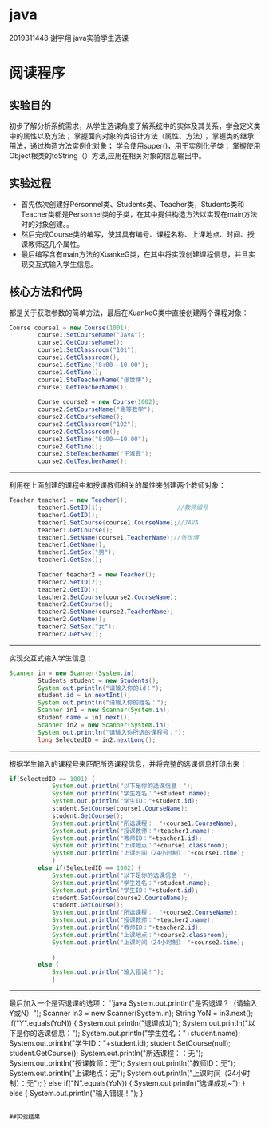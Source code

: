 # java
2019311448 谢宇翔
java实验学生选课

# 阅读程序

## 实验目的
初步了解分析系统需求，从学生选课角度了解系统中的实体及其关系，学会定义类中的属性以及方法；
掌握面向对象的类设计方法（属性、方法）；
掌握类的继承用法，通过构造方法实例化对象；
学会使用super()，用于实例化子类；
掌握使用Object根类的toString（）方法,应用在相关对象的信息输出中。

## 实验过程
* 首先依次创建好Personnel类、Students类、Teacher类，Students类和Teacher类都是Personnel类的子类，在其中提供构造方法以实现在main方法时的对象创建。。
* 然后完成Course类的编写，使其具有编号、课程名称、上课地点、时间、授课教师这几个属性。
* 最后编写含有main方法的XuankeG类，在其中将实现创建课程信息，并且实现交互式输入学生信息。

## 核心方法和代码
都是关于获取参数的简单方法，最后在XuankeG类中直接创建两个课程对象：
```java
Course course1 = new Course(1001);
		course1.SetCourseName("JAVA");
		course1.GetCourseName();
		course1.SetClassroom("101");
		course1.GetClassroom();
		course1.SetTime("8:00——10.00");
		course1.GetTime();
		course1.SteTeacherName("张世博");
		course1.GetTeacherName();
		
		Course course2 = new Course(1002);
		course2.SetCourseName("高等数学");
		course2.GetCourseName();
		course2.SetClassroom("102");
		course2.GetClassroom();
		course2.SetTime("8:00——10.00");
		course2.GetTime();
		course2.SteTeacherName("王淑霞");
		course2.GetTeacherName();
```
***
利用在上面创建的课程中和授课教师相关的属性来创建两个教师对象：
```java
Teacher teacher1 = new Teacher();
		teacher1.SetID(1);                     //教师编号
		teacher1.GetID();
		teacher1.SetCourse(course1.CourseName);//JAVA
		teacher1.GetCourse();
		teacher1.SetName(course1.TeacherName);//张世博
		teacher1.GetName();
		teacher1.SetSex("男");
		teacher1.GetSex();
		
		Teacher teacher2 = new Teacher();
		teacher2.SetID(2);
		teacher2.GetID();
		teacher2.SetCourse(course2.CourseName);
		teacher2.GetCourse();
		teacher2.SetName(course2.TeacherName);
		teacher2.GetName();
		teacher2.SetSex("女");
		teacher2.GetSex();
```
***
实现交互式输入学生信息：
```java
Scanner in = new Scanner(System.in);
		Students student = new Students();
		System.out.println("请输入你的id：");
		student.id = in.nextInt();
		System.out.println("请输入你的姓名：");
		Scanner in1 = new Scanner(System.in);
		student.name = in1.next();
		Scanner in2 = new Scanner(System.in);
		System.out.println("请输入你所选的课程号：");
		long SelectedID = in2.nextLong();
```
***
根据学生输入的课程号来匹配所选课程信息，并将完整的选课信息打印出来：
```java
if(SelectedID == 1001) {
			System.out.println("以下是你的选课信息：");
			System.out.println("学生姓名："+student.name);
			System.out.println("学生ID："+student.id);
			student.SetCourse(course1.CourseName);
			student.GetCourse();
			System.out.println("所选课程：："+course1.CourseName);
			System.out.println("授课教师："+teacher1.name);
			System.out.println("教师ID："+teacher1.id);
			System.out.println("上课地点："+course1.classroom);
			System.out.println("上课时间（24小时制）："+course1.time);
			}
		else if(SelectedID == 1002) {
			System.out.println("以下是你的选课信息：");
			System.out.println("学生姓名："+student.name);
			System.out.println("学生ID："+student.id);
			student.SetCourse(course2.CourseName);
			student.GetCourse();
			System.out.println("所选课程：："+course2.CourseName);
			System.out.println("授课教师："+teacher2.name);
			System.out.println("教师ID："+teacher2.id);
			System.out.println("上课地点："+course2.classroom);
			System.out.println("上课时间（24小时制）："+course2.time);
				
			}
		else {
			System.out.println("输入错误！");
			}
```
***
最后加入一个是否退课的选项：
``java
System.out.println("是否退课？（请输入Y或N）");
		Scanner in3 = new Scanner(System.in);
		String YoN = in3.next();
		if("Y".equals(YoN)) {
			System.out.println("退课成功");
			System.out.println("以下是你的选课信息：");
			System.out.println("学生姓名："+student.name);
			System.out.println("学生ID："+student.id);
			student.SetCourse(null);
			student.GetCourse();
			System.out.println("所选课程：：无");
			System.out.println("授课教师：无");
			System.out.println("教师ID：无");
			System.out.println("上课地点：无");
			System.out.println("上课时间（24小时制）：无");
		}
		else if("N".equals(YoN)) {
			System.out.println("选课成功~");
		}
		else {
			System.out.println("输入错误！");
		}
```

##实验结果







